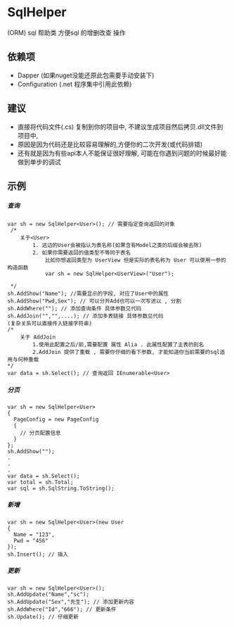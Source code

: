 # SqlHelper
(ORM) sql 帮助类 方便sql 的增删改查 操作 

## 依赖项
- Dapper (如果nuget没能还原此包需要手动安装下)
- Configuration (.net 程序集中引用此依赖)

## 建议
- 直接将代码文件(.cs) 复制到你的项目中, 不建议生成项目然后拷贝.dll文件到项目中,
- 原因是因为代码还是比较容易理解的,方便你的二次开发(或代码排错)
- 还有就是因为有些api本人不能保证很好理解, 可能在你遇到问题的时候最好能做到单步的调试

## 示例
##### 查询
```
var sh = new SqlHelper<User>(); // 需要指定查询返回的对象
 /*
    关于<User> 
        1. 这边的User会被指认为表名称(如果含有Model之类的后缀会被去除)
        2. 如果你需要返回的值类型不等同于表名
            比如你想返回类型为 UserView 但是实际的表名称为 User 可以使用一参的构造函数
            var sh = new SqlHelper<UserView>("User");
        
 */ 
sh.AddShow("Name"); //需要显示的字段, 对应了User中的属性
sh.AddShow("Pwd,Sex"); // 可以分开Add也可以一次写进以 , 分割
sh.AddWhere(""); // 添加查询条件 具体参数见代码
sh.AddJoin("","",....); // 添加多表链接 具体参数见代码
(复杂关系可以直接传入链接字符串)
/*
    关于 AddJoin 
        1.使用此配置之后/前,需要配置 属性 Alia . 此属性配置了主表的别名
        2.AddJoin 提供了重载 , 需要你仔细的看下参数, 才能知道你当前需要的sql适用与何种重载
*/
var data = sh.Select(); // 查询返回 IEnumerable<User>
```
##### 分页
```
var sh = new SqlHelper<User>
{
  PageConfig = new PageConfig
  {
    // 分页配置信息
  }
};
sh.AddShow("");
.
.
.
var data = sh.Select();
var total = sh.Total;
var sql = sh.SqlString.ToString();
```
##### 新增
```
var sh = new SqlHelper<User>(new User
{
  Name = "123",
  Pwd = "456"
});
sh.Insert(); // 插入
```
##### 更新
```
var sh = new SqlHelper<User>();
sh.AddUpdate("Name","sc"); 
sh.AddUpdate("Sex","先生"); // 添加更新内容
sh.AddWhere("Id","666"); // 更新条件
sh.Update(); // 仔细更新
```
